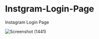 # Instgram-Login-Page
Instagram Login Page


![Screenshot (1441)](https://user-images.githubusercontent.com/62913154/120085833-abf0fc00-c0db-11eb-8304-431a221443bc.png)
